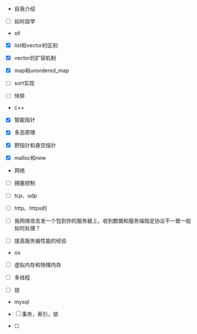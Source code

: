 - 自我介绍

- [ ] 如何自学



- stl

- [x] list和vector的区别

- [x] vector的扩容机制

- [x] map和unordered_map

- [ ] sort实现

- [ ] 快排



- c++

- [x] 智能指针

- [x] 多态原理

- [x] 野指针和悬空指针

- [x] malloc和new



- 网络

- [ ] 拥塞控制

- [ ] tcp、udp

- [ ] http、https的

- [ ] 我网络攻击发一个包到你的服务器上，收到数据和服务端指定协议不一致一般如何处理？

- [ ] 提高服务器性能的经验



- os

- [ ] 虚拟内存和物理内存

- [ ] 多线程

- [ ] 锁



- mysql

- [ ] 事务，索引，锁

- [ ] 
